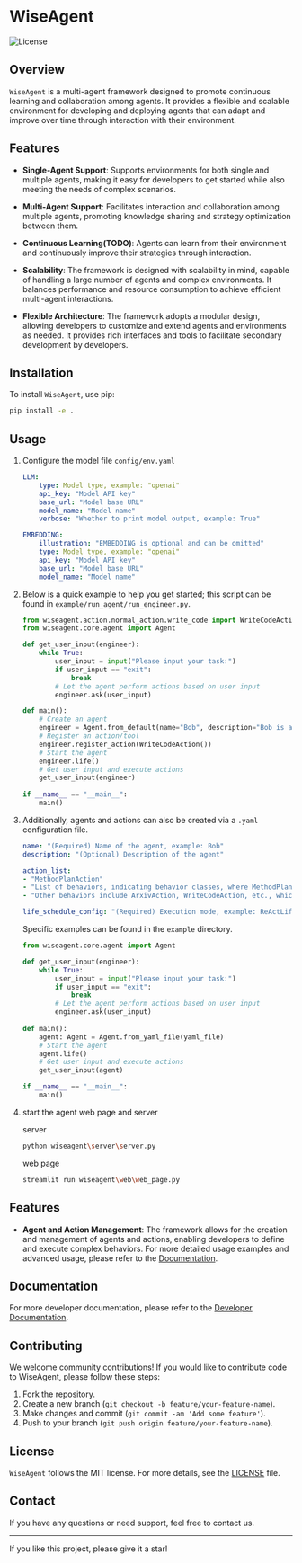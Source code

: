 
# WiseAgent

![License](https://img.shields.io/badge/License-MIT-blue.svg)

## Overview

`WiseAgent` is a multi-agent framework designed to promote continuous learning and collaboration among agents. It provides a flexible and scalable environment for developing and deploying agents that can adapt and improve over time through interaction with their environment.

## Features

- **Single-Agent Support**: Supports environments for both single and multiple agents, making it easy for developers to get started while also meeting the needs of complex scenarios.
- **Multi-Agent Support**: Facilitates interaction and collaboration among multiple agents, promoting knowledge sharing and strategy optimization between them.

- **Continuous Learning(TODO)**: Agents can learn from their environment and continuously improve their strategies through interaction.
- **Scalability**: The framework is designed with scalability in mind, capable of handling a large number of agents and complex environments. It balances performance and resource consumption to achieve efficient multi-agent interactions.
- **Flexible Architecture**: The framework adopts a modular design, allowing developers to customize and extend agents and environments as needed. It provides rich interfaces and tools to facilitate secondary development by developers.

## Installation

To install `WiseAgent`, use pip:

```bash
pip install -e .
```

## Usage

1. Configure the model file `config/env.yaml`
    ```yaml
    LLM:
        type: Model type, example: "openai"
        api_key: "Model API key"
        base_url: "Model base URL"
        model_name: "Model name"
        verbose: "Whether to print model output, example: True"

    EMBEDDING:
        illustration: "EMBEDDING is optional and can be omitted"
        type: Model type, example: "openai"
        api_key: "Model API key"
        base_url: "Model base URL"
        model_name: "Model name"


    ```

2. Below is a quick example to help you get started; this script can be found in `example/run_agent/run_engineer.py`.

    ```python
    from wiseagent.action.normal_action.write_code import WriteCodeAction
    from wiseagent.core.agent import Agent

    def get_user_input(engineer):
        while True:
            user_input = input("Please input your task:")
            if user_input == "exit":
                break
            # Let the agent perform actions based on user input
            engineer.ask(user_input)

    def main():
        # Create an agent
        engineer = Agent.from_default(name="Bob", description="Bob is an engineer")
        # Register an action/tool
        engineer.register_action(WriteCodeAction())
        # Start the agent
        engineer.life()
        # Get user input and execute actions
        get_user_input(engineer)
        
    if __name__ == "__main__":
        main()
    ```

3. Additionally, agents and actions can also be created via a `.yaml` configuration file.

    ```yaml
    name: "(Required) Name of the agent, example: Bob"
    description: "(Optional) Description of the agent"

    action_list:
    - "MethodPlanAction"
    - "List of behaviors, indicating behavior classes, where MethodPlanAction for planning behaviors is mandatory."
    - "Other behaviors include ArxivAction, WriteCodeAction, etc., which can be found in wiseagent\action\normal_action."

    life_schedule_config: "(Required) Execution mode, example: ReActLifeSchedule"
    ```
    Specific examples can be found in the `example` directory.

    ```python
    from wiseagent.core.agent import Agent

    def get_user_input(engineer):
        while True:
            user_input = input("Please input your task:")
            if user_input == "exit":
                break
            # Let the agent perform actions based on user input
            engineer.ask(user_input)
            
    def main():
        agent: Agent = Agent.from_yaml_file(yaml_file)
        # Start the agent
        agent.life()
        # Get user input and execute actions
        get_user_input(agent)

    if __name__ == "__main__":
        main()
    ```

4. start the agent web page and server

    server
    ```bash
    python wiseagent\server\server.py
    ```
    web page
    ```bash
    streamlit run wiseagent\web\web_page.py
    ```

## Features

- **Agent and Action Management**: The framework allows for the creation and management of agents and actions, enabling developers to define and execute complex behaviors.
For more detailed usage examples and advanced usage, please refer to the [Documentation](#documentation).
## Documentation

For more developer documentation, please refer to the [Developer Documentation](#developer-documentation).

## Contributing

We welcome community contributions! If you would like to contribute code to WiseAgent, please follow these steps:

1. Fork the repository.
2. Create a new branch (`git checkout -b feature/your-feature-name`).
3. Make changes and commit (`git commit -am 'Add some feature'`).
4. Push to your branch (`git push origin feature/your-feature-name`).

## License

`WiseAgent` follows the MIT license. For more details, see the [LICENSE](LICENSE) file.

## Contact

If you have any questions or need support, feel free to contact us.

---
If you like this project, please give it a star!
```
